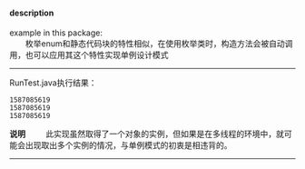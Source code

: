 #### description
example in this package:  
&emsp;&emsp;枚举enum和静态代码块的特性相似，在使用枚举类时，构造方法会被自动调用，也可以应用其这个特性实现单例设计模式

*** 
RunTest.java执行结果：
```
1587085619
1587085619
1587085619
```
**说明**
&emsp;&emsp; 此实现虽然取得了一个对象的实例，但如果是在多线程的环境中，就可能会出现取出多个实例的情况，与单例模式的初衷是相违背的。
***